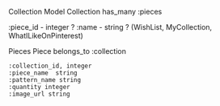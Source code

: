 Collection Model 
    Collection has_many :pieces
    
:piece_id - integer ?
:name - string
? (WishList, MyCollection, WhatILikeOnPinterest)

Pieces 
    Piece belongs_to :collection 
    
    :collection_id, integer
    :piece_name  string
    :pattern_name string 
    :quantity integer 
    :image_url string 